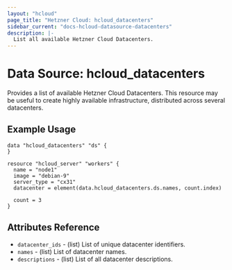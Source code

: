 ```yaml
---
layout: "hcloud"
page_title: "Hetzner Cloud: hcloud_datacenters"
sidebar_current: "docs-hcloud-datasource-datacenters"
description: |-
  List all available Hetzner Cloud Datacenters.
---
```

# Data Source: hcloud_datacenters
Provides a list of available Hetzner Cloud Datacenters.
This resource may be useful to create highly available infrastructure, distributed across several datacenters.

## Example Usage
```hcl
data "hcloud_datacenters" "ds" {
}

resource "hcloud_server" "workers" {
  name = "node1"
  image = "debian-9"
  server_type = "cx31"
  datacenter = element(data.hcloud_datacenters.ds.names, count.index)

  count = 3
}
```

## Attributes Reference
- `datacenter_ids` - (list) List of unique datacenter identifiers.
- `names` - (list) List of datacenter names.
- `descriptions` - (list) List of all datacenter descriptions.
